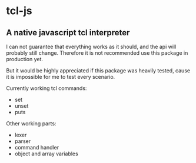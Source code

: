 # tcl-js

## A native javascript tcl interpreter

I can not guarantee that everything works as it should, and the api will probably still change.
Therefore it is not recommended  use this package in production yet.

But it would be highly appreciated if this package was heavily tested, cause it is impossible for me to test every scenario.

Currently working tcl commands:

* set
* unset
* puts

Other working parts:

* lexer
* parser
* command handler
* object and array variables
